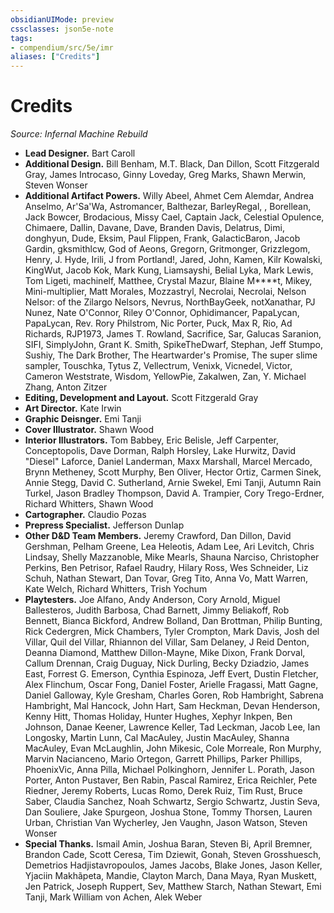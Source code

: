 ```yaml
---
obsidianUIMode: preview
cssclasses: json5e-note
tags:
- compendium/src/5e/imr
aliases: ["Credits"]
---
```

# Credits
*Source: Infernal Machine Rebuild* 

- **Lead Designer.** Bart Caroll  
- **Additional Design.** Bill Benham, M.T. Black, Dan Dillon, Scott Fitzgerald Gray, James Introcaso, Ginny Loveday, Greg Marks, Shawn Merwin, Steven Wonser  
- **Additional Artifact Powers.** Willy Abeel, Ahmet Cem Alemdar, Andrea Anselmo, Ar'Sa'Wa, Astromancer, Balthezar, BarleyRegal, , Borellean, Jack Bowcer, Brodacious, Missy Cael, Captain Jack, Celestial Opulence, Chimaere, Dallin, Davane, Dave, Branden Davis, Delatrus, Dimi, donghyun, Dude, Eksim, Paul Flippen, Frank, GalacticBaron, Jacob Gardin, gksmithlcw, God of Aeons, Gregorn, Gritmonger, Grizzlegom, Henry, J. Hyde, Irili, J from Portland!, Jared, John, Kamen, Kilr Kowalski, KingWut, Jacob Kok, Mark Kung, Liamsayshi, Belial Lyka, Mark Lewis, Tom Ligeti, machinelf, Matthee, Crystal Mazur, Blaine M****t, Mikey, Mini-multiplier, Matt Morales, Mozzastryl, Necrolai, Necrolai, Nelson Nelsor: of the Zilargo Nelsors, Nevrus, NorthBayGeek, notXanathar, PJ Nunez, Nate O'Connor, Riley O'Connor, Ophidimancer, PapaLycan, PapaLycan, Rev. Rory Philstrom, Nic Porter, Puck, Max R, Rio, Ad Richards, RJP1973, James T. Rowland, Sacrifice, Sar, Galucas Saranion, SIFI, SimplyJohn, Grant K. Smith, SpikeTheDwarf, Stephan, Jeff Stumpo, Sushiy, The Dark Brother, The Heartwarder's Promise, The super slime sampler, Touschka, Tytus Z, Vellectrum, Venixk, Vicnedel, Victor, Cameron Weststrate, Wisdom, YellowPie, Zakalwen, Zan, Y. Michael Zhang, Anton Zitzer  
- **Editing, Development and Layout.** Scott Fitzgerald Gray  
- **Art Director.** Kate Irwin  
- **Graphic Deisnger.** Emi Tanji  
- **Cover Illustrator.** Shawn Wood  
- **Interior Illustrators.** Tom Babbey, Eric Belisle, Jeff Carpenter, Conceptopolis, Dave Dorman, Ralph Horsley, Lake Hurwitz, David "Diesel" Laforce, Daniel Landerman, Maxx Marshall, Marcel Mercado, Brynn Metheney, Scott Murphy, Ben Oliver, Hector Ortiz, Carmen Sinek, Annie Stegg, David C. Sutherland, Arnie Swekel, Emi Tanji, Autumn Rain Turkel, Jason Bradley Thompson, David A. Trampier, Cory Trego-Erdner, Richard Whitters, Shawn Wood  
- **Cartographer.** Claudio Pozas  
- **Prepress Specialist.** Jefferson Dunlap  
- **Other D&D Team Members.** Jeremy Crawford, Dan Dillon, David Gershman, Pelham Greene, Lea Heleotis, Adam Lee, Ari Levitch, Chris Lindsay, Shelly Mazzanoble, Mike Mearls, Shauna Narciso, Christopher Perkins, Ben Petrisor, Rafael Raudry, Hilary Ross, Wes Schneider, Liz Schuh, Nathan Stewart, Dan Tovar, Greg Tito, Anna Vo, Matt Warren, Kate Welch, Richard Whitters, Trish Yochum  
- **Playtesters.** Joe Alfano, Andy Anderson, Cory Arnold, Miguel Ballesteros, Judith Barbosa, Chad Barnett, Jimmy Beliakoff, Rob Bennett, Bianca Bickford, Andrew Bolland, Dan Brottman, Philip Bunting, Rick Cedergren, Mick Chambers, Tyler Crompton, Mark Davis, Josh del Villar, Quil del Villar, Rhiannon del Villar, Sam Delaney, J Reid Denton, Deanna Diamond, Matthew Dillon-Mayne, Mike Dixon, Frank Dorval, Callum Drennan, Craig Duguay, Nick Durling, Becky Dziadzio, James East, Forrest G. Emerson, Cynthia Espinoza, Jeff Evert, Dustin Fletcher, Alex Flinchum, Oscar Fong, Daniel Foster, Arielle Fragassi, Matt Gagne, Daniel Galloway, Kyle Gresham, Charles Goren, Rob Hambright, Sabrena Hambright, Mal Hancock, John Hart, Sam Heckman, Devan Henderson, Kenny Hitt, Thomas Holiday, Hunter Hughes, Xephyr Inkpen, Ben Johnson, Danae Keener, Lawrence Keller, Tad Leckman, Jacob Lee, Ian Longosky, Martin Lunn, Cal MacAuley, Justin MacAuley, Shanna MacAuley, Evan McLaughlin, John Mikesic, Cole Morreale, Ron Murphy, Marvin Nacianceno, Mario Ortegon, Garrett Phillips, Parker Phillips, PhoenixVic, Anna Pilla, Michael Polkinghorn, Jennifer L. Porath, Jason Porter, Anton Pustaver, Ben Rabin, Pascal Ramirez, Erica Reichler, Pete Riedner, Jeremy Roberts, Lucas Romo, Derek Ruiz, Tim Rust, Bruce Saber, Claudia Sanchez, Noah Schwartz, Sergio Schwartz, Justin Seva, Dan Souliere, Jake Spurgeon, Joshua Stone, Tommy Thorsen, Lauren Urban, Christian Van Wycherley, Jen Vaughn, Jason Watson, Steven Wonser  
- **Special Thanks.** Ismail Amin, Joshua Baran, Steven Bi, April Bremner, Brandon Cade, Scott Ceresa, Tim Dziewit, Gonah, Steven Grosshuesch, Demetrios Hadjistavropoulos, James Jacobs, Blake Jones, Jason Keller, Yjaciin Makhãpeta, Mandie, Clayton March, Dana Maya, Ryan Muskett, Jen Patrick, Joseph Ruppert, Sev, Matthew Starch, Nathan Stewart, Emi Tanji, Mark William von Achen, Alek Weber